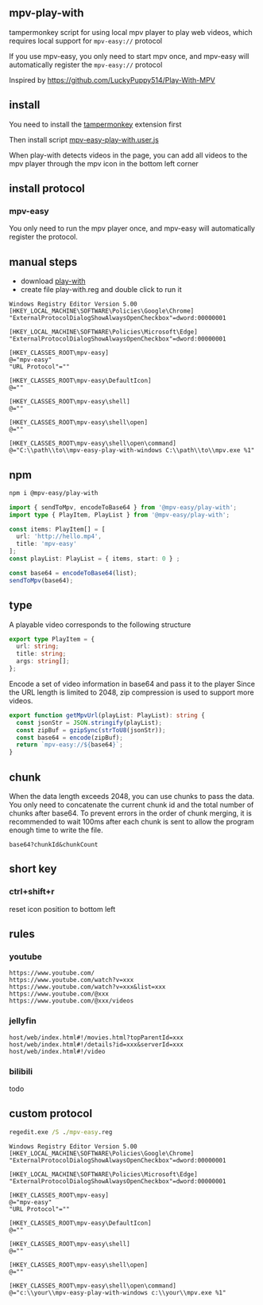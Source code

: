 ## mpv-play-with

tampermonkey script for using local mpv player to play web videos, which requires local support for `mpv-easy://` protocol

If you use mpv-easy, you only need to start mpv once, and mpv-easy will automatically register the `mpv-easy://` protocol

Inspired by https://github.com/LuckyPuppy514/Play-With-MPV

## install

You need to install the [tampermonkey](https://www.tampermonkey.net/) extension first

Then install script [mpv-easy-play-with.user.js](https://github.com/mpv-easy/mpv-easy/releases/latest/download/mpv-easy-play-with.user.js)

When play-with detects videos in the page, you can add all videos to the mpv player through the mpv icon in the bottom left corner


## install protocol

### mpv-easy
You only need to run the mpv player once, and mpv-easy will automatically register the protocol.

## manual steps
- download [play-with](https://github.com/mpv-easy/mpv-easy/releases/latest/download/mpv-easy-play-with-windows)
- create file play-with.reg and double click to run it
````
Windows Registry Editor Version 5.00
[HKEY_LOCAL_MACHINE\SOFTWARE\Policies\Google\Chrome]
"ExternalProtocolDialogShowAlwaysOpenCheckbox"=dword:00000001

[HKEY_LOCAL_MACHINE\SOFTWARE\Policies\Microsoft\Edge]
"ExternalProtocolDialogShowAlwaysOpenCheckbox"=dword:00000001

[HKEY_CLASSES_ROOT\mpv-easy]
@="mpv-easy"
"URL Protocol"=""

[HKEY_CLASSES_ROOT\mpv-easy\DefaultIcon]
@=""

[HKEY_CLASSES_ROOT\mpv-easy\shell]
@=""

[HKEY_CLASSES_ROOT\mpv-easy\shell\open]
@=""

[HKEY_CLASSES_ROOT\mpv-easy\shell\open\command]
@="C:\\path\\to\\mpv-easy-play-with-windows C:\\path\\to\\mpv.exe %1"
````




## npm

```bash
npm i @mpv-easy/play-with
```

```ts
import { sendToMpv, encodeToBase64 } from '@mpv-easy/play-with';
import type { PlayItem, PlayList } from '@mpv-easy/play-with';

const items: PlayItem[] = [
  url: 'http://hello.mp4',
  title: 'mpv-easy'
];
const playList: PlayList = { items, start: 0 } ;

const base64 = encodeToBase64(list);
sendToMpv(base64);
```

## type

A playable video corresponds to the following structure

```ts
export type PlayItem = {
  url: string;
  title: string;
  args: string[];
};
```

Encode a set of video information in base64 and pass it to the player
Since the URL length is limited to 2048, zip compression is used to support more videos.

```ts
export function getMpvUrl(playList: PlayList): string {
  const jsonStr = JSON.stringify(playList);
  const zipBuf = gzipSync(strToU8(jsonStr));
  const base64 = encode(zipBuf);
  return `mpv-easy://${base64}`;
}
```

## chunk

When the data length exceeds 2048, you can use chunks to pass the data. You only need to concatenate the current chunk id and the total number of chunks after base64.
To prevent errors in the order of chunk merging, it is recommended to wait 100ms after each chunk is sent to allow the program enough time to write the file.

```
base64?chunkId&chunkCount
```

## short key

### ctrl+shift+r

reset icon position to bottom left

## rules

### youtube

```
https://www.youtube.com/
https://www.youtube.com/watch?v=xxx
https://www.youtube.com/watch?v=xxx&list=xxx
https://www.youtube.com/@xxx
https://www.youtube.com/@xxx/videos
```

### jellyfin

```
host/web/index.html#!/movies.html?topParentId=xxx
host/web/index.html#!/details?id=xxx&serverId=xxx
host/web/index.html#!/video
```

### bilibili

todo

## custom protocol

```cmd
regedit.exe /S ./mpv-easy.reg
```

```
Windows Registry Editor Version 5.00
[HKEY_LOCAL_MACHINE\SOFTWARE\Policies\Google\Chrome]
"ExternalProtocolDialogShowAlwaysOpenCheckbox"=dword:00000001

[HKEY_LOCAL_MACHINE\SOFTWARE\Policies\Microsoft\Edge]
"ExternalProtocolDialogShowAlwaysOpenCheckbox"=dword:00000001

[HKEY_CLASSES_ROOT\mpv-easy]
@="mpv-easy"
"URL Protocol"=""

[HKEY_CLASSES_ROOT\mpv-easy\DefaultIcon]
@=""

[HKEY_CLASSES_ROOT\mpv-easy\shell]
@=""

[HKEY_CLASSES_ROOT\mpv-easy\shell\open]
@=""

[HKEY_CLASSES_ROOT\mpv-easy\shell\open\command]
@="c:\\your\\mpv-easy-play-with-windows c:\\your\\mpv.exe %1"
```
